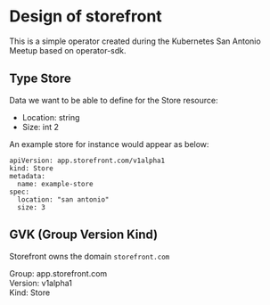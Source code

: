 # Design of storefront
This is a simple operator created during the Kubernetes San Antonio Meetup based on operator-sdk.

## Type Store
Data we want to be able to define for the Store resource:
- Location: string
- Size: int 2

An example store for instance would appear as below:

```
apiVersion: app.storefront.com/v1alpha1
kind: Store
metadata:
  name: example-store
spec:
  location: "san antonio"
  size: 3
```

## GVK (Group Version Kind)
Storefront owns the domain `storefront.com`

Group: app.storefront.com  
Version: v1alpha1  
Kind: Store  
